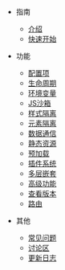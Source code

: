 - 指南
  - [介绍](/)
  - [快速开始](zh-cn/start)

- 功能

  - [配置项](zh-cn/configure)
  - [生命周期](zh-cn/life-cycles)
  - [环境变量](zh-cn/env)
  - [JS沙箱](zh-cn/sandbox)
  - [样式隔离](zh-cn/scopecss)
  - [元素隔离](zh-cn/dom-scope)
  - [数据通信](zh-cn/data)
  - [静态资源](zh-cn/static-source)
  - [预加载](zh-cn/prefetch)
  - [插件系统](zh-cn/plugins)
  - [多层嵌套](zh-cn/qiantao)
  - [高级功能](zh-cn/advanced)
  - [查看版本](zh-cn/version)
  - [路由](zh-cn/route)

- 其他

  - [常见问题](zh-cn/questions)
  - [讨论区](zh-cn/chat)
  - [更新日志](zh-cn/scopedchangelog)

